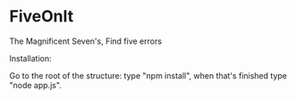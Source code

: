 FiveOnIt
========

The Magnificent Seven's, Find five errors

Installation:

Go to the root of the structure: type "npm install", when that's finished type "node app.js".
